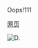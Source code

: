  Oops!111
 
 
 [网页](https://www.andyouforever.top/andyouforever.html) 
 
 
 ![D.](微信图片_20201229115657.jpg)
